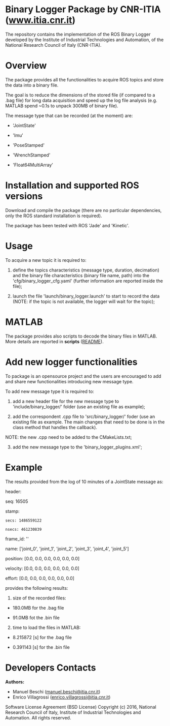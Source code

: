 # Binary Logger Package by CNR-ITIA (www.itia.cnr.it)

The repository contains the implementation of the ROS Binary Logger developed by the Institute of Industrial Technologies and Automation, of the National Research Council of Italy (CNR-ITIA).


# Overview

The package provides all the functionalities to acquire ROS topics and store the data into a binary file. 

The goal is to reduce the dimensions of the stored file (if compared to a .bag file) for long data acquisition and speed up the log file analysis (e.g. MATLAB spend ~0.1s to unpack 300MB of binary file).

The message type that can be recorded (at the moment) are:

- 'JointState'

- 'Imu'

- 'PoseStamped'

- 'WrenchStamped'

- 'Float64MultiArray'


# Installation and supported ROS versions

Download and compile the package (there are no particular dependencies, only the ROS standard installation is required).

The package has been tested with ROS 'Jade' and 'Kinetic'.


# Usage

To acquire a new topic it is required to:

1) define the topics characteristics (message type, duration, decimation) and the binary file characteristics (binary file name, path) into the 'cfg/binary_logger_cfg.yaml' (further information are reported inside the file);

2) launch the file 'launch/binary_logger.launch' to start to record the data (NOTE: if the topic is not available, the logger will wait for the topic);


# MATLAB  

The package provides also scripts to decode the binary files in MATLAB.
More details are reported in **scripts** ([README](scripts/README.md)).


# Add new logger functionalities

To package is an opensource project and the users are encouraged to add and share new functionalities introducing new message type. 

To add new message type it is required to:

1) add a new header file for the new message type to 'include/binary_logger/' folder (use an existing file as example);

2) add the correspondent .cpp file to 'src/binary_logger/' foder (use an existing file as example. The main changes that need to be done is in the class method that handles the callback). 

NOTE: the new .cpp need to be added to the CMakeLists.txt;

3) add the new message type to the 'binary_logger_plugins.xml';


# Example

The results provided from the log of 10 minutes of a JointState message as:

header:

  seq: 16505
  
  stamp: 
  
    secs: 1486559122
    
    nsecs: 461230839
    
  frame_id: ''
  
name: ['joint_0', 'joint_1', 'joint_2', 'joint_3', 'joint_4', 'joint_5']

position: [0.0, 0.0, 0.0, 0.0, 0.0, 0.0]

velocity: [0.0, 0.0, 0.0, 0.0, 0.0, 0.0]

effort: [0.0, 0.0, 0.0, 0.0, 0.0, 0.0]


provides the following results:

1) size of the recorded files: 

  - 180.0MB for the .bag file 
    
  - 91.0MB fot the .bin file

2) time to load the files in MATLAB: 

  - 8.215872 [s] for the .bag file 

  - 0.391143 [s] for the .bin file


# Developers Contacts

**Authors:** 

- Manuel Beschi (manuel.beschi@itia.cnr.it)
- Enrico Villagrossi (enrico.villagrossi@itia.cnr.it)
 
Software License Agreement (BSD License) Copyright (c) 2016, National Research Council of Italy, Institute of Industrial Technologies and Automation. All rights reserved.